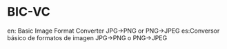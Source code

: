 # BIC-VC
en: Basic Image Format Converter JPG->PNG or PNG->JPEG es:Conversor básico de formatos de imagen JPG->PNG o PNG->JPEG
